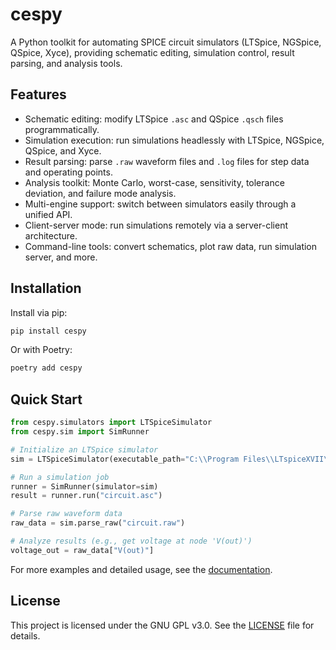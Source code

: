 # cespy

A Python toolkit for automating SPICE circuit simulators (LTSpice, NGSpice, QSpice, Xyce), providing schematic editing, simulation control, result parsing, and analysis tools.

## Features

- Schematic editing: modify LTSpice `.asc` and QSpice `.qsch` files programmatically.
- Simulation execution: run simulations headlessly with LTSpice, NGSpice, QSpice, and Xyce.
- Result parsing: parse `.raw` waveform files and `.log` files for step data and operating points.
- Analysis toolkit: Monte Carlo, worst-case, sensitivity, tolerance deviation, and failure mode analysis.
- Multi-engine support: switch between simulators easily through a unified API.
- Client-server mode: run simulations remotely via a server-client architecture.
- Command-line tools: convert schematics, plot raw data, run simulation server, and more.

## Installation

Install via pip:

```bash
pip install cespy
```

Or with Poetry:

```bash
poetry add cespy
```

## Quick Start

```python
from cespy.simulators import LTSpiceSimulator
from cespy.sim import SimRunner

# Initialize an LTSpice simulator
sim = LTSpiceSimulator(executable_path="C:\\Program Files\\LTspiceXVII\\XVIIx64.exe")

# Run a simulation job
runner = SimRunner(simulator=sim)
result = runner.run("circuit.asc")

# Parse raw waveform data
raw_data = sim.parse_raw("circuit.raw")

# Analyze results (e.g., get voltage at node 'V(out)')
voltage_out = raw_data["V(out)"]
```

For more examples and detailed usage, see the [documentation](https://github.com/username/cespy).

## License

This project is licensed under the GNU GPL v3.0. See the [LICENSE](LICENSE) file for details.
